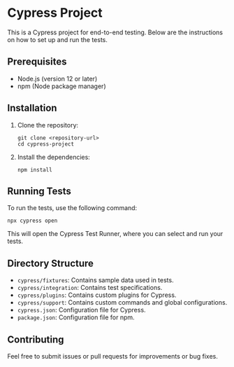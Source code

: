 # Cypress Project

This is a Cypress project for end-to-end testing. Below are the instructions on how to set up and run the tests.

## Prerequisites

- Node.js (version 12 or later)
- npm (Node package manager)

## Installation

1. Clone the repository:
   ```
   git clone <repository-url>
   cd cypress-project
   ```

2. Install the dependencies:
   ```
   npm install
   ```

## Running Tests

To run the tests, use the following command:
```
npx cypress open
```
This will open the Cypress Test Runner, where you can select and run your tests.

## Directory Structure

- `cypress/fixtures`: Contains sample data used in tests.
- `cypress/integration`: Contains test specifications.
- `cypress/plugins`: Contains custom plugins for Cypress.
- `cypress/support`: Contains custom commands and global configurations.
- `cypress.json`: Configuration file for Cypress.
- `package.json`: Configuration file for npm.

## Contributing

Feel free to submit issues or pull requests for improvements or bug fixes.